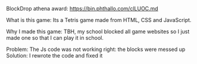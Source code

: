 BlockDrop
athena award: https://bin.phthallo.com/clLUOC.md


What is this game: Its a Tetris game made from HTML, CSS and JavaScript.

Why I made this game: TBH, my school blocked all game websites so I just made one so that I can play it in school.


Problem: The Js code was not working right: the blocks were messed up
Solution: I rewrote the code and fixed it
   
